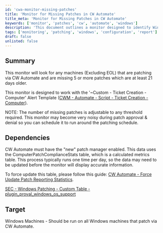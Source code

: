 ```yaml
---
id: 'cwa-monitor-missing-patches'
title: 'Monitor for Missing Patches in CW Automate'
title_meta: 'Monitor for Missing Patches in CW Automate'
keywords: ['monitor', 'patches', 'cw', 'automate', 'windows']
description: 'This document outlines a monitor designed to identify Windows machines managed by ConnectWise Automate that are missing five or more patches which are at least 21 days old. It includes details on dependencies, configuration, and scheduling to minimize noise during patch approval processes.'
tags: ['monitoring', 'patching', 'windows', 'configuration', 'report']
draft: false
unlisted: false
---
```

## Summary

This monitor will look for any machines (Excluding EOL) that are patching via CW Automate and are missing 5 or more patches which are at least 21 days older.

This monitor is designed to work with the '~Custom - Ticket Creation - Computer' Alert Template ([CWM - Automate - Script - Ticket Creation - Computer](https://proval.itglue.com/DOC-5078775-9098338)).

NOTE: The number of missing patches is adjustable to any threshold required. This monitor may become very noisy during patch approval & denial so you can schedule it to run around the patching schedule.

## Dependencies

CW Automate must have the "new" patch manager enabled. This data uses the ComputerPatchComplianceStats table, which is a calculated metrics table. This process typically runs one time per day, so the data may need to be updated before the monitor will display accurate information.

To force update this table, please follow this guide: [CW Automate - Force Update Patch Reporting Statistics](https://proval.itglue.com/DOC-5078775-8038412).

[SEC - Windows Patching - Custom Table - plugin_proval_windows_os_support](https://proval.itglue.com/DOC-5078775-7780690)

## Target

Windows Machines - Should be run on all Windows machines that patch via CW Automate.



